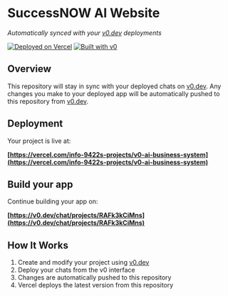 # SuccessNOW AI Website

*Automatically synced with your [v0.dev](https://v0.dev) deployments*

[![Deployed on Vercel](https://img.shields.io/badge/Deployed%20on-Vercel-black?style=for-the-badge&logo=vercel)](https://vercel.com/info-9422s-projects/v0-ai-business-system)
[![Built with v0](https://img.shields.io/badge/Built%20with-v0.dev-black?style=for-the-badge)](https://v0.dev/chat/projects/RAFk3kCiMns)

## Overview

This repository will stay in sync with your deployed chats on [v0.dev](https://v0.dev).
Any changes you make to your deployed app will be automatically pushed to this repository from [v0.dev](https://v0.dev).

## Deployment

Your project is live at:

**[https://vercel.com/info-9422s-projects/v0-ai-business-system](https://vercel.com/info-9422s-projects/v0-ai-business-system)**

## Build your app

Continue building your app on:

**[https://v0.dev/chat/projects/RAFk3kCiMns](https://v0.dev/chat/projects/RAFk3kCiMns)**

## How It Works

1. Create and modify your project using [v0.dev](https://v0.dev)
2. Deploy your chats from the v0 interface
3. Changes are automatically pushed to this repository
4. Vercel deploys the latest version from this repository
